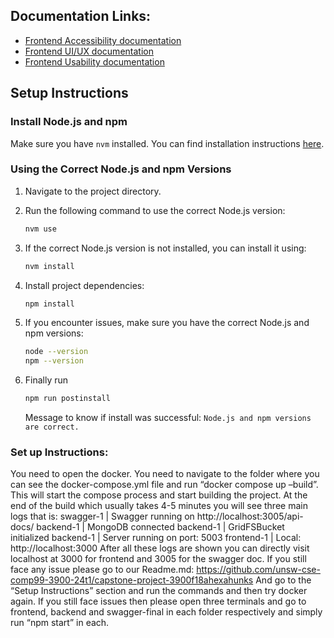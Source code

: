 ## Documentation Links:

- [Frontend Accessibility documentation](./frontend/Documentation/accessibility.md)
- [Frontend UI/UX documentation](./frontend/Documentation/UIUX.md)
- [Frontend Usability documentation](./frontend/Documentation/usability.md)

###

## Setup Instructions

### Install Node.js and npm

Make sure you have `nvm` installed. You can find installation instructions [here](https://github.com/nvm-sh/nvm#install--update-script).

### Using the Correct Node.js and npm Versions

1. Navigate to the project directory.
2. Run the following command to use the correct Node.js version:

   ```sh
   nvm use
   ```

3. If the correct Node.js version is not installed, you can install it using:

   ```sh
   nvm install
   ```

4. Install project dependencies:

   ```sh
   npm install
   ```

5. If you encounter issues, make sure you have the correct Node.js and npm versions:

   ```sh
   node --version
   npm --version
   ```

6. Finally run

   ```sh
   npm run postinstall
   ```

   Message to know if install was successful: `Node.js and npm versions are correct.`

### Set up Instructions:

You need to open the docker.
You need to navigate to the folder where you can see the docker-compose.yml file and run “docker compose up –build”.
This will start the compose process and start building the project.
At the end of the build which usually takes 4-5 minutes you will see three main logs that is:
swagger-1 | Swagger running on http://localhost:3005/api-docs/
backend-1 | MongoDB connected
backend-1 | GridFSBucket initialized
backend-1 | Server running on port: 5003
frontend-1 | Local: http://localhost:3000
After all these logs are shown you can directly visit localhost at 3000 for frontend and 3005 for the swagger doc.
If you still face any issue please go to our Readme.md: https://github.com/unsw-cse-comp99-3900-24t1/capstone-project-3900f18ahexahunks
And go to the “Setup Instructions” section and run the commands and then try docker again.
If you still face issues then please open three terminals and go to frontend, backend and swagger-final in each folder respectively and simply run “npm start” in each.
